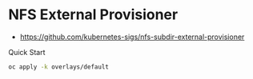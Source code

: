 # NFS External Provisioner

- https://github.com/kubernetes-sigs/nfs-subdir-external-provisioner

Quick Start

```sh
oc apply -k overlays/default
```